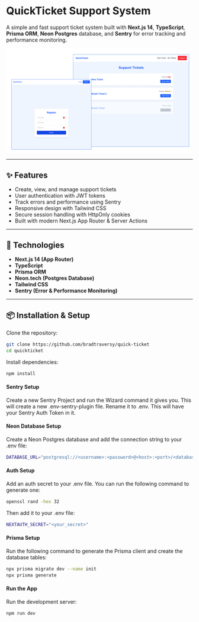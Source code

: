 # QuickTicket Support System

A simple and fast support ticket system built with **Next.js 14**, **TypeScript**, **Prisma ORM**, **Neon Postgres** database, and **Sentry** for error tracking and performance monitoring.

<img src="/public/screen.png" alt="QuickTicket Screenshot" width="600" />

---

## ✨ Features

- Create, view, and manage support tickets
- User authentication with JWT tokens
- Track errors and performance using Sentry
- Responsive design with Tailwind CSS
- Secure session handling with HttpOnly cookies
- Built with modern Next.js App Router & Server Actions

---

## 🚀 Technologies

- **Next.js 14 (App Router)**
- **TypeScript**
- **Prisma ORM**
- **Neon.tech (Postgres Database)**
- **Tailwind CSS**
- **Sentry (Error & Performance Monitoring)**

---

## 📦 Installation & Setup

Clone the repository:

```bash
git clone https://github.com/bradtraversy/quick-ticket
cd quickticket
```

Install dependencies:

```bash
npm install
```

#### Sentry Setup

Create a new Sentry Project and run the Wizard command it gives you. This will create a new .env-sentry-plugin file. Rename it to .env. This will have your Sentry Auth Token in it.

#### Neon Database Setup

Create a Neon Postgres database and add the connection string to your .env file:

```bash
DATABASE_URL="postgresql://<username>:<password>@<host>:<port>/<database>?sslmode=require"
```

#### Auth Setup

Add an auth secret to your .env file. You can run the following command to generate one:

```bash
openssl rand -hex 32
```

Then add it to your .env file:

```bash
NEXTAUTH_SECRET="<your_secret>"
```

#### Prisma Setup

Run the following command to generate the Prisma client and create the database tables:

```bash
npx prisma migrate dev --name init
npx prisma generate
```

#### Run the App

Run the development server:

```bash
npm run dev
```
